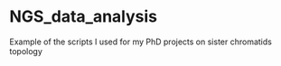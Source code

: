 # NGS_data_analysis
Example of the scripts I used for my PhD projects on sister chromatids topology
